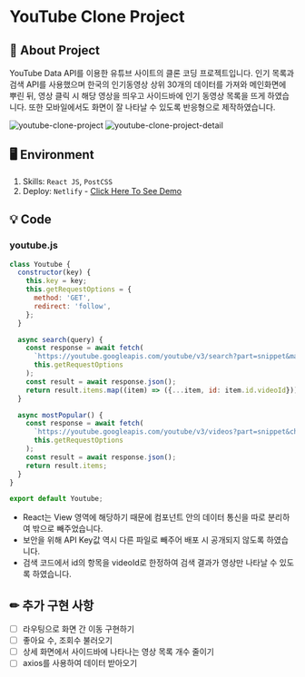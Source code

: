 # YouTube Clone Project

## 📝 About Project

YouTube Data API를 이용한 유튜브 사이트의 클론 코딩 프로젝트입니다. 인기 목록과 검색 API를 사용했으며 한국의 인기동영상 상위 30개의 데이터를 가져와 메인화면에 뿌린 뒤, 영상 클릭 시 해당 영상을 띄우고 사이드바에 인기 동영상 목록을 뜨게 하였습니다. 또한 모바일에서도 화면이 잘 나타날 수 있도록 반응형으로 제작하였습니다.

![youtube-clone-project](https://user-images.githubusercontent.com/87454393/185095134-b6f646fe-19c2-4ad2-a729-65511fc8a57e.png)
![youtube-clone-project-detail](https://user-images.githubusercontent.com/87454393/185095144-d0b26e50-4a7a-4ba7-86dc-188b573716ce.png)

## 🖥 Environment

1. Skills: `React JS`, `PostCSS`
2. Deploy: `Netlify` - [Click Here To See Demo](https://youtube-clone-coding-project.netlify.app/)

## 💡 Code

### youtube.js

```javascript
class Youtube {
  constructor(key) {
    this.key = key;
    this.getRequestOptions = {
      method: 'GET',
      redirect: 'follow',
    };
  }

  async search(query) {
    const response = await fetch(
      `https://youtube.googleapis.com/youtube/v3/search?part=snippet&maxResults=30&q=${query}&type=video&key=${this.key}`,
      this.getRequestOptions
    );
    const result = await response.json();
    return result.items.map((item) => ({...item, id: item.id.videoId}));
  }

  async mostPopular() {
    const response = await fetch(
      `https://youtube.googleapis.com/youtube/v3/videos?part=snippet&chart=mostPopular&maxResults=30&regionCode=KR&key=${this.key}`,
      this.getRequestOptions
    );
    const result = await response.json();
    return result.items;
  }
}

export default Youtube;
```

- React는 View 영역에 해당하기 때문에 컴포넌트 안의 데이터 통신을 따로 분리하여 밖으로 빼주었습니다.
- 보안을 위해 API Key값 역시 다른 파일로 빼주어 배포 시 공개되지 않도록 하였습니다.
- 검색 코드에서 id의 항목을 videoId로 한정하여 검색 결과가 영상만 나타날 수 있도록 하였습니다.

## ✏ 추가 구현 사항

- [ ] 라우팅으로 화면 간 이동 구현하기
- [ ] 좋아요 수, 조회수 불러오기
- [ ] 상세 화면에서 사이드바에 나타나는 영상 목록 개수 줄이기
- [ ] axios를 사용하여 데이터 받아오기
